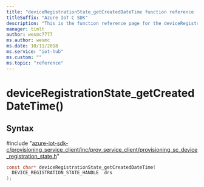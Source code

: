 ```yaml
---                             
title: "deviceRegistrationState_getCreatedDateTime function reference | Microsoft Docs" 
titleSuffix: "Azure IoT C SDK"            
description: "This is the function reference page for the deviceRegistrationState_getCreatedDateTime() function in the Azure IoT C SDK. This SDK is used with Azure IoT Hub and Azure IoT Hub Device Provisioning Service"            
manager: timlt                 
author: wesmc7777              
ms.author: wesmc               
ms.date: 10/11/2018                    
ms.service: "iot-hub"             
ms.custom: ""                
ms.topic: "reference"        
---                            
```


# deviceRegistrationState_getCreatedDateTime()

## Syntax

\#include "[azure-iot-sdk-c/provisioning_service_client/inc/prov_service_client/provisioning_sc_device_registration_state.h](../provisioning-sc-device-registration-state-h.md)"  
```C
const char* deviceRegistrationState_getCreatedDateTime(
  DEVICE_REGISTRATION_STATE_HANDLE  drs
);
```

